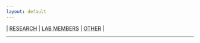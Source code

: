 ```yaml
---
layout: default
---
```


| [RESEARCH](./research.html)       | [LAB MEMBERS](./members.html)          |  [OTHER](./other.html) |

* * *

